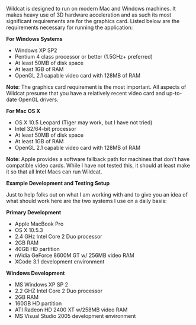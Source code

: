 Wildcat is designed to run on modern Mac and Windows machines.  It makes heavy use of 3D hardware acceleration and as such its most significant requirements are for the graphics card.  Listed below are the requirements necessary for running the application:

**For Windows Systems**

  * Windows XP SP2
  * Pentium 4 class processor or better (1.5GHz+ preferred)
  * At least 50MB of disk space
  * At least 1GB of RAM
  * OpenGL 2.1 capable video card with 128MB of RAM

**Note**: The graphics card requirement is the most important.  All aspects of Wildcat presume that you have a relatively recent video card and up-to-date OpenGL drivers.

**For Mac OS X**

  * OS X 10.5 Leopard (Tiger may work, but I have not tried)
  * Intel 32/64-bit processor
  * At least 50MB of disk space
  * At least 1GB of RAM
  * OpenGL 2.1 capable video card with 128MB of RAM

**Note**: Apple provides a software fallback path for machines that don't have compatible video cards.  While I have not tested this, it should at least make it so that all Intel Macs can run Wildcat.

**Example Development and Testing Setup**

Just to help folks out on what I am working with and to give you an idea of what should work here are the two systems I use on a daily basis:

**Primary Development**
  * Apple MacBook Pro
  * OS X 10.5.3
  * 2.4 GHz Intel Core 2 Duo processor
  * 2GB RAM
  * 40GB HD partition
  * nVidia GeForce 8600M GT w/ 256MB video RAM
  * XCode 3.1 development environment

**Windows Development**
  * MS Windows XP SP 2
  * 2.2 GHZ Intel Core 2 Duo processor
  * 2GB RAM
  * 160GB HD partition
  * ATI Radeon HD 2400 XT w/258MB video RAM
  * MS Visual Studio 2005 development environment
